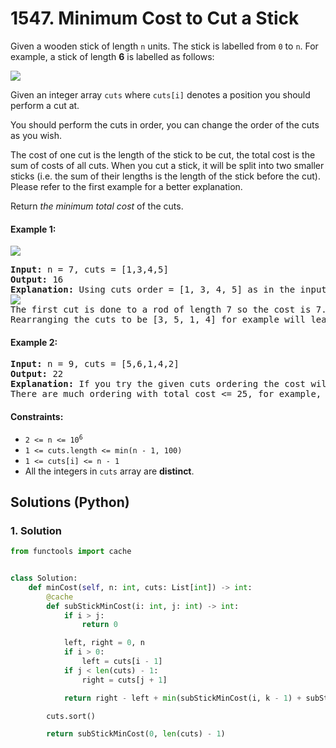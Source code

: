 # 1547. Minimum Cost to Cut a Stick
Given a wooden stick of length `n` units. The stick is labelled from `0` to `n`. For example, a stick of length **6** is labelled as follows:

![](https://assets.leetcode.com/uploads/2020/07/21/statement.jpg)

Given an integer array `cuts` where `cuts[i]` denotes a position you should perform a cut at.

You should perform the cuts in order, you can change the order of the cuts as you wish.

The cost of one cut is the length of the stick to be cut, the total cost is the sum of costs of all cuts. When you cut a stick, it will be split into two smaller sticks (i.e. the sum of their lengths is the length of the stick before the cut). Please refer to the first example for a better explanation.

Return *the minimum total cost* of the cuts.

#### Example 1:
![](https://assets.leetcode.com/uploads/2020/07/23/e1.jpg)
<pre>
<strong>Input:</strong> n = 7, cuts = [1,3,4,5]
<strong>Output:</strong> 16
<strong>Explanation:</strong> Using cuts order = [1, 3, 4, 5] as in the input leads to the following scenario:
<img src="https://assets.leetcode.com/uploads/2020/07/21/e11.jpg">
The first cut is done to a rod of length 7 so the cost is 7. The second cut is done to a rod of length 6 (i.e. the second part of the first cut), the third is done to a rod of length 4 and the last cut is to a rod of length 3. The total cost is 7 + 6 + 4 + 3 = 20.
Rearranging the cuts to be [3, 5, 1, 4] for example will lead to a scenario with total cost = 16 (as shown in the example photo 7 + 4 + 3 + 2 = 16).
</pre>

#### Example 2:
<pre>
<strong>Input:</strong> n = 9, cuts = [5,6,1,4,2]
<strong>Output:</strong> 22
<strong>Explanation:</strong> If you try the given cuts ordering the cost will be 25.
There are much ordering with total cost <= 25, for example, the order [4, 6, 5, 2, 1] has total cost = 22 which is the minimum possible.
</pre>

#### Constraints:
* <code>2 <= n <= 10<sup>6</sup></code>
* `1 <= cuts.length <= min(n - 1, 100)`
* `1 <= cuts[i] <= n - 1`
* All the integers in `cuts` array are **distinct**.

## Solutions (Python)

### 1. Solution
```Python
from functools import cache


class Solution:
    def minCost(self, n: int, cuts: List[int]) -> int:
        @cache
        def subStickMinCost(i: int, j: int) -> int:
            if i > j:
                return 0

            left, right = 0, n
            if i > 0:
                left = cuts[i - 1]
            if j < len(cuts) - 1:
                right = cuts[j + 1]

            return right - left + min(subStickMinCost(i, k - 1) + subStickMinCost(k + 1, j) for k in range(i, j + 1))

        cuts.sort()

        return subStickMinCost(0, len(cuts) - 1)
```
